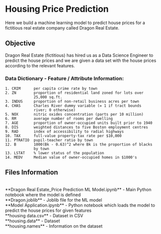 # Housing Price Prediction
Here we build a machine learning model to predict house prices for a fictitious real estate company called Dragon Real Estate.

## Objective
Dragon Real Estate (fictitious) has hired us as a Data Science Engineer to predict the house prices and we are given a data set with the house prices according to the relevant features.

### Data Dictionary - Feature / Attribute Information:

    1. CRIM      per capita crime rate by town
    2. ZN        proportion of residential land zoned for lots over 
                 25,000 sq.ft.
    3. INDUS     proportion of non-retail business acres per town
    4. CHAS      Charles River dummy variable (= 1 if tract bounds 
                 river; 0 otherwise)
    5. NOX       nitric oxides concentration (parts per 10 million)
    6. RM        average number of rooms per dwelling
    7. AGE       proportion of owner-occupied units built prior to 1940
    8. DIS       weighted distances to five Boston employment centres
    9. RAD       index of accessibility to radial highways
    10. TAX      full-value property-tax rate per $10,000
    11. PTRATIO  pupil-teacher ratio by town
    12. B        1000(Bk - 0.63)^2 where Bk is the proportion of blacks 
                 by town
    13. LSTAT    % lower status of the population
    14. MEDV     Median value of owner-occupied homes in $1000's

## Files Information
<br>
**Dragon Real Estate_Price Prediction ML Model.ipynb** - Main Python notebook where the model is defined<br>
**Dragon.joblib** - Joblib file for the ML model<br>
**Model Application.ipynb** - Python notebook which loads the model to predict the house prices for given features<br>
**housing data.csv** - Dataset in CSV<br>
**housing.data** - Dataset<br>
**housing.names** - Information on the dataset
